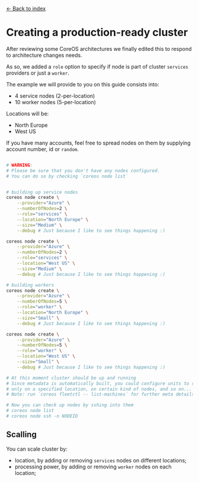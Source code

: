 [<- Back to index](README.md)

# Creating a production-ready cluster

After reviewing some CoreOS architectures we finally edited this to respond to
architecture changes needs.

As so, we added a `role` option to specify if node is part of cluster `services`
providers or just a `worker`.

The example we will provide to you on this guide consists into:
* 4 service nodes (2-per-location)
* 10 worker nodes (5-per-location)

Locations will be:
* North Europe
* West US

If you have many accounts, feel free to spread nodes on them by supplying account
number, id or `random`.

```bash

# WARNING:
# Please be sure that you don't have any nodes configured.
# You can do so by checking `coreos node list`


# building up service nodes
coreos node create \
    --provider="Azure" \
    --numberOfNodes=2 \
    --role="services" \
    --location="North Europe" \
    --size="Medium" \
    --debug # Just because I like to see things happening :)

coreos node create \
    --provider="Azure" \
    --numberOfNodes=2 \
    --role="services" \
    --location="West US" \
    --size="Medium" \
    --debug # Just because I like to see things happening :)

# building workers
coreos node create \
    --provider="Azure" \
    --numberOfNodes=5 \
    --role="worker" \
    --location="North Europe" \
    --size="Small" \
    --debug # Just because I like to see things happening :)

coreos node create \
    --provider="Azure" \
    --numberOfNodes=5 \
    --role="worker" \
    --location="West US" \
    --size="Small" \
    --debug # Just because I like to see things happening :)

# At this moment cluster should be up and running
# Since metadata is automatically built, you could configure units to run
# only on a specified location, on certain kind of nodes, and so on...
# Note: run `coreos fleetctl -- list-machines` for further meta details

# Now you can check up nodes by sshing into them
# coreos node list
# coreos node ssh -n NODEID

```

## Scalling

You can scale cluster by:
* location, by adding or removing `services` nodes on different locations;
* processing power, by adding or removing `worker` nodes on each location;
